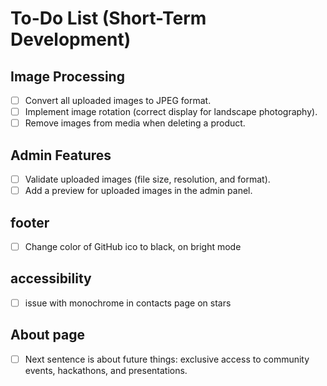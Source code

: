 # To-Do List (Short-Term Development)

## **Image Processing**
- [ ] Convert all uploaded images to JPEG format.
- [ ] Implement image rotation (correct display for landscape photography).
- [ ] Remove images from media when deleting a product.

## **Admin Features**
- [ ] Validate uploaded images (file size, resolution, and format).
- [ ] Add a preview for uploaded images in the admin panel.

## **footer**
- [ ] Change color of GitHub ico to black, on bright mode

## **accessibility**
- [ ] issue with monochrome in contacts page on stars

## **About page**
-[ ] Next sentence is about future things: exclusive access to community events, hackathons, and presentations.